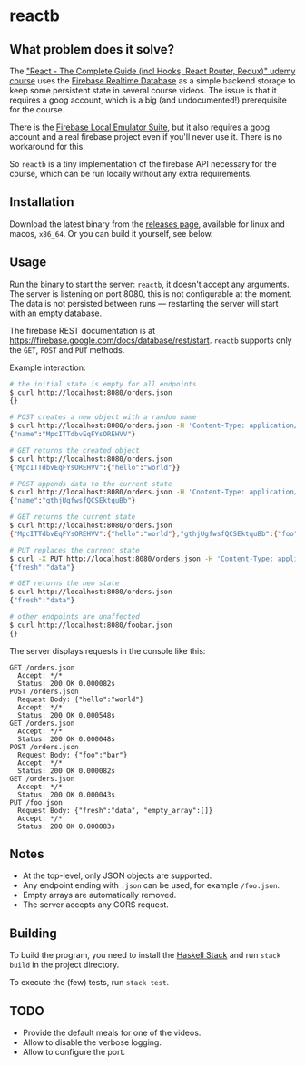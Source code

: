 # reactb

## What problem does it solve?

The ["React - The Complete Guide (incl Hooks, React Router, Redux)" udemy course](https://www.udemy.com/course/react-the-complete-guide-incl-redux/) uses the [Firebase Realtime Database](https://firebase.google.com/docs/database/) as a simple backend storage to keep some persistent state in several course videos. The issue is that it requires a goog account, which is a big (and undocumented!) prerequisite for the course.

There is the [Firebase Local Emulator Suite](https://firebase.google.com/docs/emulator-suite), but it also requires a goog account and a real firebase project even if you'll never use it. There is no workaround for this.

So `reactb` is a tiny implementation of the firebase API necessary for the course, which can be run locally without any extra requirements.

## Installation

Download the latest binary from the [releases page](https://github.com/eunikolsky/reactb/releases), available for linux and macos, `x86_64`. Or you can build it yourself, see below.

## Usage

Run the binary to start the server: `reactb`, it doesn't accept any arguments. The server is listening on port 8080, this is not configurable at the moment. The data is not persisted between runs — restarting the server will start with an empty database.

The firebase REST documentation is at <https://firebase.google.com/docs/database/rest/start>. `reactb` supports only the `GET`, `POST` and `PUT` methods.

Example interaction:

```bash
# the initial state is empty for all endpoints
$ curl http://localhost:8080/orders.json
{}

# POST creates a new object with a random name
$ curl http://localhost:8080/orders.json -H 'Content-Type: application/json' -d '{"hello":"world"}'
{"name":"MpcITTdbvEqFYsOREHVV"}

# GET returns the created object
$ curl http://localhost:8080/orders.json
{"MpcITTdbvEqFYsOREHVV":{"hello":"world"}}

# POST appends data to the current state
$ curl http://localhost:8080/orders.json -H 'Content-Type: application/json' -d '{"foo":"bar"}'
{"name":"gthjUgfwsfQCSEktquBb"}

# GET returns the current state
$ curl http://localhost:8080/orders.json
{"MpcITTdbvEqFYsOREHVV":{"hello":"world"},"gthjUgfwsfQCSEktquBb":{"foo":"bar"}}

# PUT replaces the current state
$ curl -X PUT http://localhost:8080/orders.json -H 'Content-Type: application/json' -d '{"fresh":"data", "empty_array":[]}'
{"fresh":"data"}

# GET returns the new state
$ curl http://localhost:8080/orders.json
{"fresh":"data"}

# other endpoints are unaffected
$ curl http://localhost:8080/foobar.json
{}
```

The server displays requests in the console like this:

```
GET /orders.json
  Accept: */*
  Status: 200 OK 0.000082s
POST /orders.json
  Request Body: {"hello":"world"}
  Accept: */*
  Status: 200 OK 0.000548s
GET /orders.json
  Accept: */*
  Status: 200 OK 0.000048s
POST /orders.json
  Request Body: {"foo":"bar"}
  Accept: */*
  Status: 200 OK 0.000082s
GET /orders.json
  Accept: */*
  Status: 200 OK 0.000043s
PUT /foo.json
  Request Body: {"fresh":"data", "empty_array":[]}
  Accept: */*
  Status: 200 OK 0.000083s
```

## Notes

- At the top-level, only JSON objects are supported.
- Any endpoint ending with `.json` can be used, for example `/foo.json`.
- Empty arrays are automatically removed.
- The server accepts any CORS request.

## Building

To build the program, you need to install the [Haskell Stack](https://docs.haskellstack.org/en/stable/) and run `stack build` in the project directory.

To execute the (few) tests, run `stack test`.

## TODO

* Provide the default meals for one of the videos.
* Allow to disable the verbose logging.
* Allow to configure the port.
